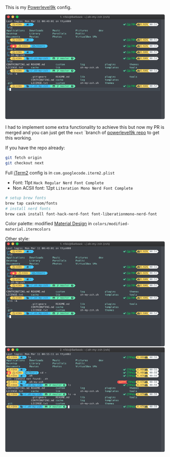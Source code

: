 This is my [Powerlevel9k](https://github.com/bhilburn/powerlevel9k) config.

![Bullet](screens/style-bullet.png)

I had to implement some extra functionality to achieve this but now my PR is merged and you can just get the `next` `branch of [powerlevel9k repo](https://github.com/bhilburn/powerlevel9k/tree/next) to get this working.

If you have the repo already:
```bash
git fetch origin
git checkout next
```

Full [iTerm2](https://www.iterm2.com/) config is in `com.googlecode.iterm2.plist`

- Font: 11pt `Hack Regular Nerd Font Complete`
- Non ACSII font: 12pt `Literation Mono Nerd Font Complete`
```bash
# setup brew fonts
brew tap caskroom/fonts
# install nerd fonts
brew cask install font-hack-nerd-font font-liberationmono-nerd-font
```

Color palette: modified [Material Design](https://github.com/MartinSeeler/iterm2-material-design) in `colors/modified-material.itermcolors`

Other style:
![Bullet](screens/style-bullet.png)
![Bullet](screens/style-round.png)
